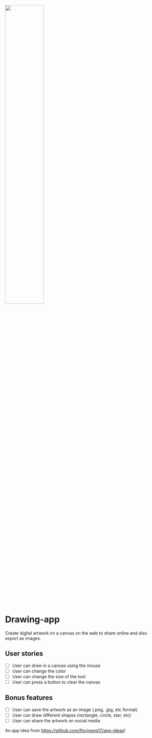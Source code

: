 <img src="https://media.giphy.com/media/PnbMbq2k4HNisBBJ9g/giphy.gif" width="50%">

# Drawing-app
Create digital artwork on a canvas on the web to share online and also export as images.

## User stories
- [ ] User can draw in a canvas using the mouse
- [ ] User can change the color
- [ ] User can change the size of the tool
- [ ] User can press a button to clear the canvas

## Bonus features
- [ ] User can save the artwork as an image (.png, .jpg, etc format)
- [ ] User can draw different shapes (rectangle, circle, star, etc)
- [ ] User can share the artwork on social media

An app idea from https://github.com/florinpop17/app-ideas!
